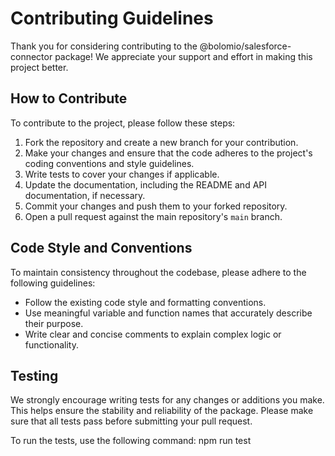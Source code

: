 # Contributing Guidelines

Thank you for considering contributing to the @bolomio/salesforce-connector package! We appreciate your support and effort in making this project better.

## How to Contribute

To contribute to the project, please follow these steps:

1. Fork the repository and create a new branch for your contribution.
2. Make your changes and ensure that the code adheres to the project's coding conventions and style guidelines.
3. Write tests to cover your changes if applicable.
4. Update the documentation, including the README and API documentation, if necessary.
5. Commit your changes and push them to your forked repository.
6. Open a pull request against the main repository's `main` branch.

## Code Style and Conventions

To maintain consistency throughout the codebase, please adhere to the following guidelines:

- Follow the existing code style and formatting conventions.
- Use meaningful variable and function names that accurately describe their purpose.
- Write clear and concise comments to explain complex logic or functionality.

## Testing

We strongly encourage writing tests for any changes or additions you make. This helps ensure the stability and reliability of the package. Please make sure that all tests pass before submitting your pull request.

To run the tests, use the following command: npm run test
